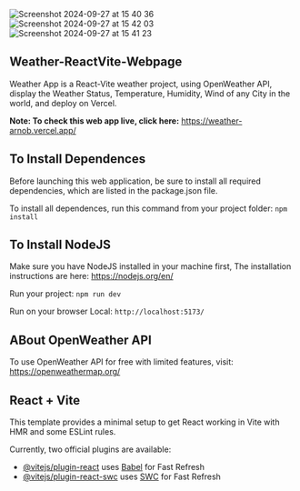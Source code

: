 
![Screenshot 2024-09-27 at 15 40 36](https://github.com/user-attachments/assets/c1ab3e86-b62f-4b61-8a1f-7ef3feb74c54) ![Screenshot 2024-09-27 at 15 42 03](https://github.com/user-attachments/assets/fbc53aa5-25e9-44c2-a018-f27dc9e4c763) ![Screenshot 2024-09-27 at 15 41 23](https://github.com/user-attachments/assets/e58c3b84-dde1-4d33-a4ca-0e3bd0b5a315)

## Weather-ReactVite-Webpage

Weather App is a React-Vite weather project, using OpenWeather API, display the Weather Status, Temperature, Humidity, Wind of any City in the world, and deploy on Vercel.

**Note: To check this web app live, click here:** https://weather-arnob.vercel.app/

## To Install Dependences

Before launching this web application, be sure to install all required dependencies, which are listed in the package.json file.

To install all dependences, run this command from your project folder: `npm install`

## To Install NodeJS

Make sure you have NodeJS installed in your machine first, The installation instructions are here: https://nodejs.org/en/

Run your project: `npm run dev`

Run on your browser Local: `http://localhost:5173/`

## ABout OpenWeather API

To use OpenWeather API for free with limited features, visit: https://openweathermap.org/

## React + Vite

This template provides a minimal setup to get React working in Vite with HMR and some ESLint rules.

Currently, two official plugins are available:

- [@vitejs/plugin-react](https://github.com/vitejs/vite-plugin-react/blob/main/packages/plugin-react/README.md) uses [Babel](https://babeljs.io/) for Fast Refresh
- [@vitejs/plugin-react-swc](https://github.com/vitejs/vite-plugin-react-swc) uses [SWC](https://swc.rs/) for Fast Refresh
